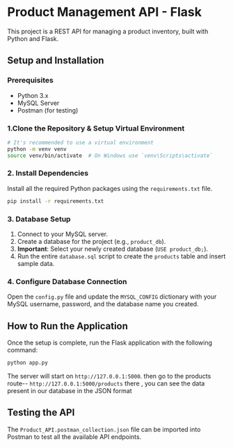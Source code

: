 # Product Management API - Flask 

This project is a REST API for managing a product inventory, built with Python and Flask.

## Setup and Installation

### Prerequisites
- Python 3.x
- MySQL Server
- Postman (for testing)

### 1.Clone the Repository & Setup Virtual Environment
```bash
# It's recommended to use a virtual environment
python -m venv venv
source venv/bin/activate  # On Windows use `venv\Scripts\activate`
```

### 2. Install Dependencies
Install all the required Python packages using the `requirements.txt` file.
```bash
pip install -r requirements.txt
```

### 3. Database Setup
1.  Connect to your MySQL server.
2.  Create a database for the project (e.g., `product_db`).
3.  **Important**: Select your newly created database (`USE product_db;`).
4.  Run the entire `database.sql` script to create the `products` table and insert sample data.

### 4. Configure Database Connection
Open the `config.py` file and update the `MYSQL_CONFIG` dictionary with your MySQL username, password, and the database name you created.

## How to Run the Application
Once the setup is complete, run the Flask application with the following command:
```bash
python app.py
```
The server will start on `http://127.0.0.1:5000`.
then go to the products route-- `http://127.0.0.1:5000/products`
there , you can see the data present in our database in the JSON format

## Testing the API

The `Product_API.postman_collection.json` file can be imported into Postman to test all the available API endpoints.
